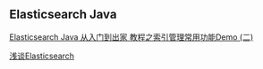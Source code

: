## Elasticsearch Java


[Elasticsearch Java 从入门到出家 教程之索引管理常用功能Demo (二)](https://juejin.cn/post/6924989895677050887)

[浅谈Elasticsearch](https://juejin.cn/post/6908347505226809358)
